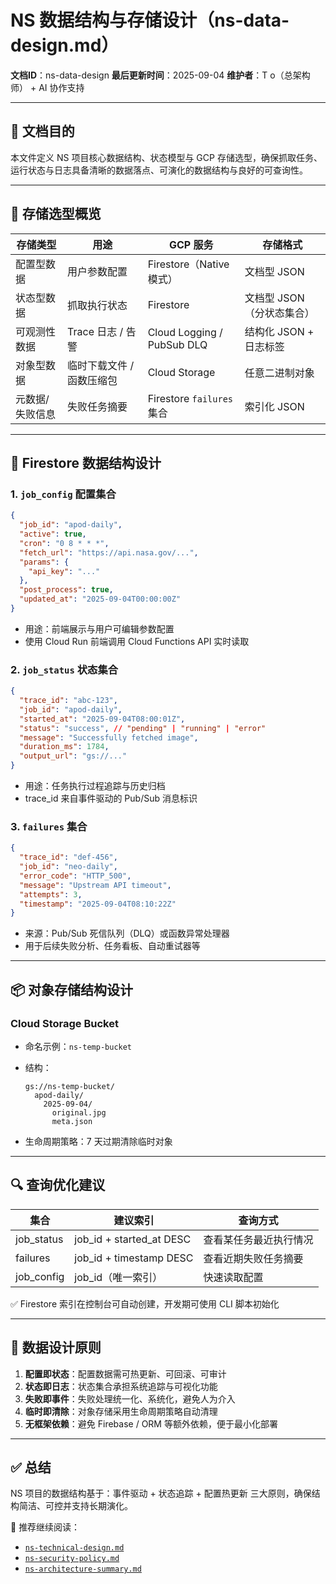 # NS 数据结构与存储设计（ns-data-design.md）

**文档ID**：ns-data-design
**最后更新时间**：2025-09-04
**维护者**：T o（总架构师） + AI 协作支持

---

## 🎯 文档目的

本文件定义 NS 项目核心数据结构、状态模型与 GCP 存储选型，确保抓取任务、运行状态与日志具备清晰的数据落点、可演化的数据结构与良好的可查询性。

---

## 🧱 存储选型概览

| 存储类型     | 用途             | GCP 服务                     | 存储格式            |
| -------- | -------------- | -------------------------- | --------------- |
| 配置型数据    | 用户参数配置         | Firestore（Native 模式）       | 文档型 JSON        |
| 状态型数据    | 抓取执行状态         | Firestore                  | 文档型 JSON（分状态集合） |
| 可观测性数据   | Trace 日志 / 告警  | Cloud Logging / PubSub DLQ | 结构化 JSON + 日志标签 |
| 对象型数据    | 临时下载文件 / 函数压缩包 | Cloud Storage              | 任意二进制对象         |
| 元数据/失败信息 | 失败任务摘要         | Firestore `failures` 集合    | 索引化 JSON        |

---

## 🧩 Firestore 数据结构设计

### 1. `job_config` 配置集合

```json
{
  "job_id": "apod-daily",
  "active": true,
  "cron": "0 8 * * *",
  "fetch_url": "https://api.nasa.gov/...",
  "params": {
    "api_key": "..."
  },
  "post_process": true,
  "updated_at": "2025-09-04T00:00:00Z"
}
```

* 用途：前端展示与用户可编辑参数配置
* 使用 Cloud Run 前端调用 Cloud Functions API 实时读取

### 2. `job_status` 状态集合

```json
{
  "trace_id": "abc-123",
  "job_id": "apod-daily",
  "started_at": "2025-09-04T08:00:01Z",
  "status": "success", // "pending" | "running" | "error"
  "message": "Successfully fetched image",
  "duration_ms": 1784,
  "output_url": "gs://..."
}
```

* 用途：任务执行过程追踪与历史归档
* trace\_id 来自事件驱动的 Pub/Sub 消息标识

### 3. `failures` 集合

```json
{
  "trace_id": "def-456",
  "job_id": "neo-daily",
  "error_code": "HTTP_500",
  "message": "Upstream API timeout",
  "attempts": 3,
  "timestamp": "2025-09-04T08:10:22Z"
}
```

* 来源：Pub/Sub 死信队列（DLQ）或函数异常处理器
* 用于后续失败分析、任务看板、自动重试器等

---

## 📦 对象存储结构设计

### Cloud Storage Bucket

* 命名示例：`ns-temp-bucket`
* 结构：

  ```
  gs://ns-temp-bucket/
    apod-daily/
      2025-09-04/
        original.jpg
        meta.json
  ```
* 生命周期策略：7 天过期清除临时对象

---

## 🔍 查询优化建议

| 集合          | 建议索引                       | 查询方式        |
| ----------- | -------------------------- | ----------- |
| job\_status | job\_id + started\_at DESC | 查看某任务最近执行情况 |
| failures    | job\_id + timestamp DESC   | 查看近期失败任务摘要  |
| job\_config | job\_id（唯一索引）              | 快速读取配置      |

✅ Firestore 索引在控制台可自动创建，开发期可使用 CLI 脚本初始化

---

## 🧠 数据设计原则

1. **配置即状态**：配置数据需可热更新、可回滚、可审计
2. **状态即日志**：状态集合承担系统追踪与可视化功能
3. **失败即事件**：失败处理统一化、系统化，避免人为介入
4. **临时即清除**：对象存储采用生命周期策略自动清理
5. **无框架依赖**：避免 Firebase / ORM 等额外依赖，便于最小化部署

---

## ✅ 总结

NS 项目的数据结构基于：事件驱动 + 状态追踪 + 配置热更新 三大原则，确保结构简洁、可控并支持长期演化。

📄 推荐继续阅读：

* [`ns-technical-design.md`](./ns-technical-design.md)
* [`ns-security-policy.md`](./ns-security-policy.md)
* [`ns-architecture-summary.md`](./ns-architecture-summary.md)
